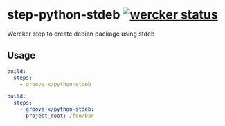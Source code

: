# step-python-stdeb [![wercker status](https://app.wercker.com/status/314041c099182239f9b0d74e1c54bf21/s "wercker status")](https://app.wercker.com/project/bykey/314041c099182239f9b0d74e1c54bf21)

Wercker step to create debian package using stdeb

## Usage

```yaml
build:
  steps:
    - groove-x/python-stdeb
```

```yaml
build:
  steps:
    - groove-x/python-stdeb:
      project_root: /foo/bar
```
